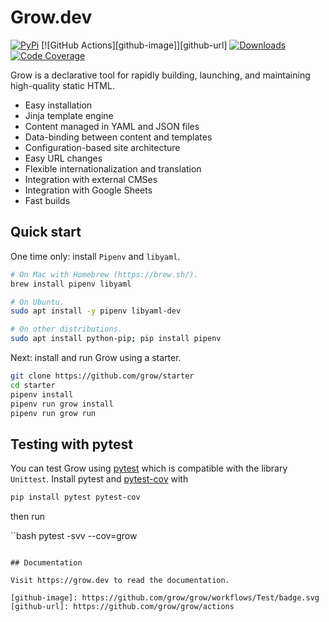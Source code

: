 # Grow.dev

[![PyPi](https://img.shields.io/pypi/v/grow.svg)](https://pypi.python.org/pypi/grow)
[![GitHub Actions][github-image]][github-url]
[![Downloads](https://img.shields.io/github/downloads/grow/grow/total.svg)](https://github.com/grow/grow/releases)
[![Code Coverage](https://codecov.io/gh/grow/grow/branch/master/graph/badge.svg)](https://codecov.io/gh/grow/grow)

Grow is a declarative tool for rapidly building, launching, and maintaining high-quality static HTML.

- Easy installation
- Jinja template engine
- Content managed in YAML and JSON files
- Data-binding between content and templates
- Configuration-based site architecture
- Easy URL changes
- Flexible internationalization and translation
- Integration with external CMSes
- Integration with Google Sheets
- Fast builds

## Quick start

One time only: install `Pipenv` and `libyaml`.

```bash
# On Mac with Homebrew (https://brew.sh/).
brew install pipenv libyaml

# On Ubuntu.
sudo apt install -y pipenv libyaml-dev

# On other distributions.
sudo apt install python-pip; pip install pipenv
```

Next: install and run Grow using a starter.

```bash
git clone https://github.com/grow/starter
cd starter
pipenv install
pipenv run grow install
pipenv run grow run
```

## Testing with pytest

You can test Grow using [pytest](https://docs.pytest.org/en/latest/) which is compatible with the library `Unittest`. Install pytest and [pytest-cov](https://pytest-cov.readthedocs.io/en/latest/) with

```bash
pip install pytest pytest-cov
```

then run

``bash
pytest -svv --cov=grow
```

## Documentation

Visit https://grow.dev to read the documentation.

[github-image]: https://github.com/grow/grow/workflows/Test/badge.svg
[github-url]: https://github.com/grow/grow/actions
